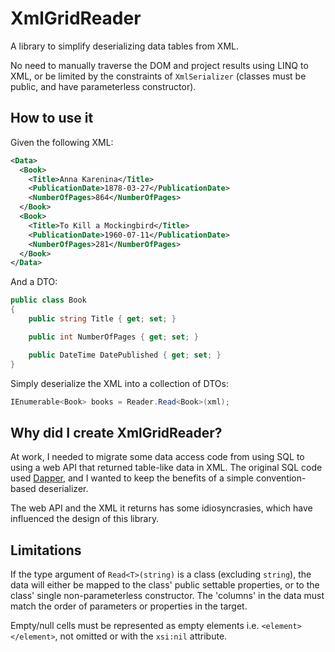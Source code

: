 # XmlGridReader

A library to simplify deserializing data tables from XML. 

No need to manually traverse the DOM and project results using LINQ to XML, or be limited by the constraints of `XmlSerializer` (classes must be public, and have parameterless constructor).

## How to use it
Given the following XML:

```xml
<Data>
  <Book>
    <Title>Anna Karenina</Title>
    <PublicationDate>1878-03-27</PublicationDate>
    <NumberOfPages>864</NumberOfPages>
  </Book>
  <Book>
    <Title>To Kill a Mockingbird</Title>
    <PublicationDate>1960-07-11</PublicationDate>
    <NumberOfPages>281</NumberOfPages>
  </Book>
</Data>
```
And a DTO:
```csharp
public class Book
{
    public string Title { get; set; }

    public int NumberOfPages { get; set; }

    public DateTime DatePublished { get; set; }
}
```
Simply deserialize the XML into a collection of DTOs:
```csharp
IEnumerable<Book> books = Reader.Read<Book>(xml);
```

## Why did I create XmlGridReader?

At work, I needed to migrate some data access code from using SQL to using a web API that returned table-like data in XML. The original SQL code used [Dapper](https://github.com/StackExchange/Dapper), and I wanted to keep the benefits of a simple convention-based deserializer.

The web API and the XML it returns has some idiosyncrasies, which have influenced the design of this library.

## Limitations

If the type argument of `Read<T>(string)` is a class (excluding `string`), the data will either be mapped to the class' public settable properties, or to the class' single non-parameterless constructor. The 'columns' in the data must match the order of parameters or properties in the target.

Empty/null cells must be represented as empty elements i.e. `<element></element>`, not omitted or with the `xsi:nil` attribute.
